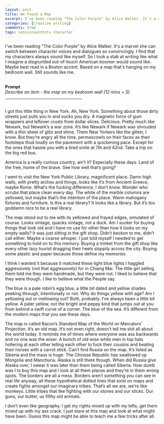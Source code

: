 ```yaml
---
layout: post
title: We Found a Map
excerpt: I've been reading "The Color Purple" by Alice Walker. It's a marvel she can switch between character voices and dialogues so convincingly. I find that my characters always sound like myself. So I took a stab at writing like what I imagine a disgruntled out-of-touch American boomer would sound like. Maybe best read in a Boston accent. Based on a map that's hanging on my bedroom wall. Still sounds like me.
categories: [creative writing]
comments: true
tags: sessionswithstu character
---
```

I've been reading "The Color Purple" by Alice Walker. It's a marvel she can switch between character voices and dialogues so convincingly. I find that my characters always sound like myself. So I took a stab at writing like what I imagine a disgruntled out-of-touch American boomer would sound like. Maybe best read in a Boston accent. Based on a map that's hanging on my bedroom wall. Still sounds like me.

<br>
<b>Prompt</b><br>
<em>Describe an item - the map on my bedroom wall (12 mins + 5).</em>
<br>
<hr align = "left" width="50%">
<br>
I got this little thing in New York. Ah, New York. Something about those dirty streets just pulls you in and sucks you dry. A magnetic force of gum wrappers and leftover crusts from dollar slices. Delicious. Pretty much like Newark, but Newark’s a war zone. It’s like Newark if Newark was shrouded with a thin sheet of glitz and shine. Them New Yorkers like the glitter, I know. But they’re angry all the time, permascowls on their faces as their footsteps thud loudly on the pavement with a quickening pace. Except for the ones that hassle you with a tired smile at 7th and 42nd. Take a trip on the big red bus.

America is a really curious country, ain’t it? Especially these days. Land of the free, home of the brave. See how well that’s going?

I went to visit the New York Public Library, magnificent place. Damn high walls, with pretty arches and things, looks like it’s from Ancient Greece, maybe Rome. What’s the fucking difference, I don’t know. Wonder who scrubs that place clean every day. The white of the marble columns are yellowed, but maybe that’s the intention of the place. Warm mahogany fixtures and furniture. Is this a real library? It looks like a library. But it’s too goddamn nice to be a real library.

The map stood out to me with its yellowed and frayed edges, simulated of course. Looks vintage, quacks vintage, not a duck. Am I sucker for buying things that look old and I have no use for other than how it looks on my empty walls? It was just sitting in the gift shop. Didn’t beckon to me, didn’t call either. Maybe a coarse whisper. I just told myself I needed to get something to hold on to this memory. Buying a trinket from the gift shop like every other lazy tourist dragging their heels sloppily across the city. Buying some plastic and paper because those define my memories.

I think I wanted it because it matched these light blue lights I haggled aggressively (not that aggressively) for in Chiang Mai. The little girl selling them told me they were handmade, but they were not. I liked to believe that they were though. I like to believe what the People say.

The blue is a pale robin’s egg blue, a little bit dated and yellow shades peeking through, intentionally or not. Why do things yellow with age? Am I yellowing out or mellowing out? Both, probably. I’ve always been a little bit yellow. A paler yellow, not the bright and peppy kind that jumps out at you from behind a swift curve of a corner.  The blue of the sea. It’s different from the modern maps that you see these days.

The map is called Bacon’s Standard Map of the World on Mercators’ Projection. It’s an old map. It’s not even right, doesn’t tell me shit all about the world today. It reminds me of times where everyone was ass backwards and no one was the wiser. A bunch of old wise white men in top hats hollering at each other telling each other to fuck their cousins and beating their horses with a carrot stick. Can’t find Russia on the map. It’s listed as Siberia and the mass is huge. The Chinese Republic has swallowed up Mongolia and Manchuria. Alaska is still there though. When did Russia give Alaska over, I swear it was later than them being called Siberia. How dumb was I to buy this map and I look at all them places and they’re in them wrong spots. The borders are all a mess. Borders aren’t something you can see in real life anyway, all these hypothetical dotted lines that exist on maps and create fights amongst our imaginary tribes. That’s all we are, we’re like monkeys. Little tribes that like fighting with our stones and our sticks. Our guns, our butter, us filthy old animals.

I don’t even like geography. I get my rights mixed up with my lefts, get them mixed up with my ass crack. I just stare at this map and look at what might have been. Guess this map might be able to teach me a few tricks after all.
